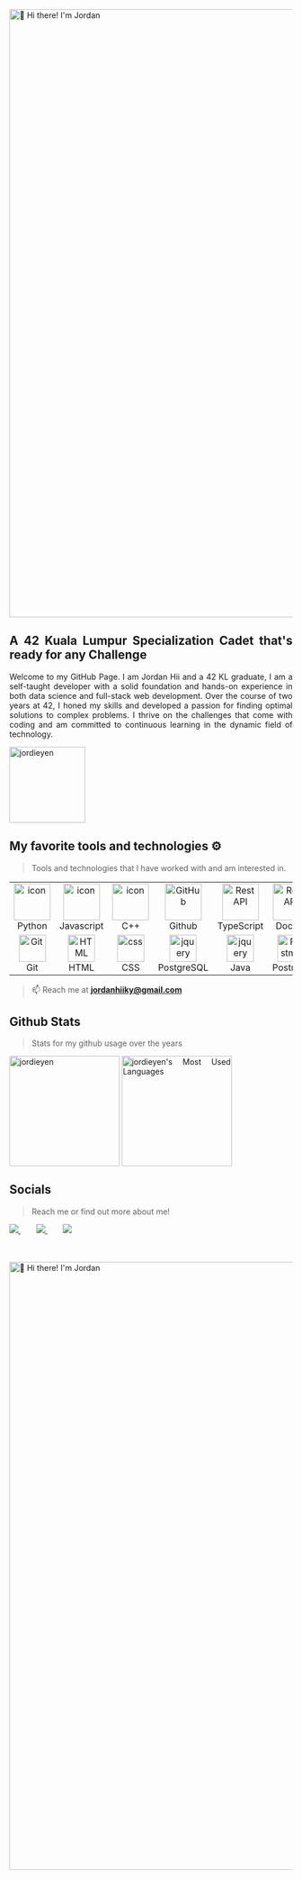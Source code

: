 <img src="https://media.giphy.com/media/2SJDdYXcFi4WnD2HIr/giphy.gif" alt="👋 Hi there! I'm Jordan" title="👋 Hi there! I'm Jordan" width="1080"/>
<div align="justify">

## A 42 Kuala Lumpur Specialization Cadet that's ready for any Challenge

<p></p>
<p align="justify">
Welcome to my GitHub Page. I am Jordan Hii and a 42 KL graduate, I am a self-taught developer with a solid foundation and hands-on experience in both data science and full-stack web development. Over the course of two years at 42, I honed my skills and developed a passion for finding optimal solutions to complex problems. I thrive on the challenges that come with coding and am committed to continuous learning in the dynamic field of technology.
</p>

<p align="left"> <img src="https://komarev.com/ghpvc/?username=jordieyen&label=Profile%20views&color=0e75b6&style=flat" alt="jordieyen" width="135"/> </p>

## My favorite tools and technologies ⚙️

> Tools and technologies that I have worked with and am interested in.

<table margin-left="20">
  <tr>
    <td align="center" width="96">
      <a href="#macropower-tech">
        <img src="https://techstack-generator.vercel.app/python-icon.svg" alt="icon" width="65" height="65" />
      </a>
      <br>Python
    </td>
    <td align="center" width="96">
        <img src="https://techstack-generator.vercel.app/js-icon.svg" alt="icon" width="65" height="65" />
      <br>Javascript
    </td>
    <td align="center" width="96">
        <img src="https://techstack-generator.vercel.app/cpp-icon.svg" alt="icon" width="65" height="65" />
      <br>C++
    </td>
       <td align="center" width="96">
        <img src="https://techstack-generator.vercel.app/github-icon.svg" width="65" height="65" alt="GitHub" />
      <br>Github
    </td>
          <td align="center" width="96">
        <img src="https://techstack-generator.vercel.app/ts-icon.svg" width="65" height="65" alt="Rest API" />
      <br>TypeScript
    </td>
          <td align="center" width="96">
        <img src="https://techstack-generator.vercel.app/docker-icon.svg" width="65" height="65" alt="Rest API" />
      <br>Docker
    </td>
    <td align="center" width="96">
        <img src="https://techstack-generator.vercel.app/nginx-icon.svg" alt="icon" width="50" height="50" />
      <br>Nginx
    </td>
  </tr>
  <tr>
    <td align="center" width="96">
        <img src="https://skillicons.dev/icons?i=git" width="48" height="48" alt="Git" />
      <br>Git
    </td>
    <td align="center"  width="96">
        <img src="https://skillicons.dev/icons?i=html" width="48" height="48" alt="HTML" />
      <br>HTML
    </td>
    <td align="center" width="96">
        <img src="https://skillicons.dev/icons?i=css" width="48" height="48" alt="css" />
      <br>CSS
    </td>
        <td align="center" width="96">
        <img src="https://skillicons.dev/icons?i=postgres" width="48" height="48" alt="jquery" />
      <br>PostgreSQL
    </td>
    </td>
        <td align="center" width="96">
        <img src="https://techstack-generator.vercel.app/java-icon.svg" width="48" height="48" alt="jquery" />
      <br>Java
    </td>
        <td align="center" width="96">
        <img src="https://skillicons.dev/icons?i=postman" width="48" height="48" alt="Postman" />
      <br>Postman
    </td>
            <td align="center" width="96">
        <img src="https://skillicons.dev/icons?i=linux" width="48" height="48" alt="Linux" />
      <br>Linux
    </td>
  </tr>
 <tr>
 </tr>
</table>

> 📫 Reach me at **jordanhiiky@gmail.com**

## Github Stats
> Stats for my github usage over the years

 <p>
   <img align="center" src="https://github-readme-stats.vercel.app/api?username=jordieyen&show_icons=true&locale=en" height="196" alt="jordieyen" />
   <img align="center" src="https://github-readme-stats.vercel.app/api/top-langs?username=joekeroo&hide_border=true&show_icons=truecount_private=true&layout=compact" height="196" alt="jordieyen's Most Used Languages"/>
 </p>

## Socials

> Reach me or find out more about me!

<a href="mailto:jordanhiiky@gmail.com">
<img src="https://img.shields.io/badge/Gmail-D14836?style=for-the-badge&logo=gmail&logoColor=white">
</a>
 &nbsp;&nbsp;&nbsp;&nbsp;&nbsp;&nbsp;
<a href="https://www.instagram.com/rzashakeri/">
<img src="https://img.shields.io/badge/Instagram-%23E4405F.svg?style=for-the-badge&logo=Instagram&logoColor=white">
</a>
&nbsp;&nbsp;&nbsp;&nbsp;&nbsp;&nbsp;
<a href="https://www.linkedin.com/in/rezshakeri/">
<img src="https://img.shields.io/badge/Linkedin-%231DA1F2.svg?style=for-the-badge&logo=Linkedin&logoColor=white">
</a>


<br><br>
<img src="https://media.giphy.com/media/DuMFk3wJRpeDgCeDqp/giphy.gif" alt="👋 Hi there! I'm Jordan" title="👋 Hi there! I'm Jordan" width="1080"/>
